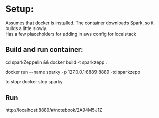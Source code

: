 # Setup:

Assumes that docker is installed.  The container downloads Spark, so it builds a little slowly.  
Has a few placeholders for adding in aws config for localstack

## Build and run container:

cd sparkZeppelin && docker build -t sparkzepp . 

docker run --name sparky -p 127.0.0.1:8889:8889 -td sparkzepp

to stop:  docker stop sparky

## Run 

http://localhost:8889/#/notebook/2A94M5J1Z
